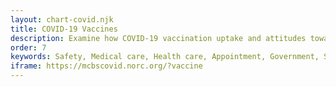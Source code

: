 ```yaml
---
layout: chart-covid.njk
title: COVID-19 Vaccines
description: Examine how COVID-19 vaccination uptake and attitudes towards getting vaccinated varied across Medicare beneficiaries.
order: 7
keywords: Safety, Medical care, Health care, Appointment, Government, Shot, Dose, Side effect, Chronic, Coronavirus, Sex, Gender, Age, Income, Race, Ethnicity, Language, English, Dual, Dual eligible, Smoking, Smoker, Tobacco, Immune system, Preventive, Preventative, Pandemic
iframe: https://mcbscovid.norc.org/?vaccine
---
```

